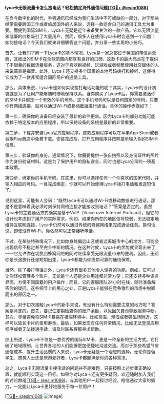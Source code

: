**lyca卡无限流量卡怎么接电话？轻松搞定海外通信问题[[TG💪+ @esim1088](https://t.me/s/esim1088)]**

在当今数字化的时代，手机通讯已经成为我们生活中不可或缺的一部分。对于那些经常需要跨国工作或者旅居国外的人来说，选择一款适合自己的通讯工具尤为重要。而提到国际SIM卡，Lyca卡无疑是近年来备受关注的一款产品。它以无限流量和低廉的价格吸引了大量用户。然而，很多人在使用Lyca卡时会遇到一个问题：如何接电话？今天我们就来详细解答这个问题，并分享一些实用的小技巧。

首先，让我们了解一下Lyca卡的基本情况。Lyca是一家总部位于英国的电信运营商，其推出的SIM卡在全球范围内都享有良好的口碑。这款卡的最大亮点在于提供了不限量的数据流量服务，这对于喜欢刷视频、玩游戏或者频繁使用社交媒体的人来说简直是福音。此外，Lyca卡还支持多个国家的本地号码拨打和接听，这使得它成为了一款非常适合国际用户的通信工具。

那么，具体来说，Lyca卡是如何实现接打电话功能的呢？其实，Lyca卡的设计初衷就是为了让用户能够随时随地保持联系。当你购买了Lyca卡后，你需要激活你的SIM卡并绑定一个有效的手机号码。这个手机号码可以是任何国家的号码，只要你有网络连接，就可以通过Wi-Fi或移动数据进行通话。具体的操作步骤如下：

第一步，确保你的设备已经安装了最新的软件更新。因为Lyca卡的部分功能可能依赖于特定版本的应用程序，所以保持设备的系统是最新的非常重要。

第二步，下载并安装Lyca官方应用程序。这款应用程序可以在苹果App Store或者谷歌Play商店中免费下载。安装完成后，打开应用程序并按照提示输入你的SIM卡信息。

第三步，验证你的身份。通常情况下，你需要提供一张自拍照以及身份证件的照片作为身份验证材料。这是为了保护用户的隐私安全，同时也是Lyca公司的一项基本政策。

第四步，绑定你的手机号码。在这里，你可以选择任何一个你喜欢的国家代码，并输入相应的号码。一旦完成绑定，你就可以开始使用Lyca卡拨打电话和发送短信了。

说到这里，可能有人会问：“既然Lyca卡可以通过Wi-Fi或移动数据进行通话，那是不是意味着我必须时刻保持网络连接才能接收到电话？”答案是否定的。虽然Lyca卡的主要通话方式确实是基于VoIP（Voice over Internet Protocol），但它的设计也考虑到了用户的实际需求。例如，如果你所在的地区信号较弱，无法稳定地维持互联网连接，Lyca卡仍然可以通过传统的蜂窝网络来完成通话任务。换句话说，即使没有Wi-Fi，你依然可以正常接听电话。

不过，在某些特殊情况下，比如你身处偏远山区或者远离城市中心的地方，可能会出现信号不稳定甚至完全中断的情况。在这种时候，Lyca卡的优势就显现出来了——它允许你在切换到蜂窝网络的同时继续享受无限流量带来的便利。因此，无论你是长途旅行还是短期出差，Lyca卡都能为你提供可靠的通信保障。

当然，除了接打电话之外，Lyca卡还有很多其他令人惊喜的功能。例如，它可以让你轻松管理多个账户，无论是个人还是企业用途都非常方便；它还支持多种语言界面，方便不同国籍的用户操作；而且，它的客服团队24小时在线，随时准备解答你的疑问。这些细节上的用心之处，正是Lyca卡能够在竞争激烈的市场中脱颖而出的原因之一。

那么，对于初次接触Lyca卡的新手来说，有没有什么特别需要注意的地方呢？答案是肯定的。首先，要记住定期检查你的账户余额，以免因欠费而导致服务中断。其次，尽量避免将SIM卡暴露在极端环境中，比如高温、潮湿或者强磁场附近，这样可以延长卡片的使用寿命。最后，如果发现有任何异常情况，比如无法登录应用程序或者无法拨通电话，请及时联系客服寻求帮助。

综上所述，Lyca卡不仅是一款优秀的国际SIM卡，更是一种全新的生活方式。它打破了地域限制，让世界各地的人们能够更加便捷地沟通交流。而对于那些希望节省通信成本、提升生活品质的人来说，Lyca卡无疑是一个理想的选择。无论你是留学生、商务人士还是旅游爱好者，Lyca卡都能满足你的各种需求。

总之，Lyca卡无限流量卡接电话的问题并不是难题，只要按照上述步骤正确设置，就能顺利实现这一目标。如果你对Lyca卡还有更多疑问，欢迎随时加入我们的讨论群组[[TG💪+ @esim1088](https://t.me/s/esim1088)]，与其他用户一起探讨经验。相信通过大家的努力，一定能让Lyca卡更好地服务于每一位用户！

[[TG💪+ @esim1088](https://t.me/s/esim1088) ![Image](https://i.postimg.cc/4NQfJmqS/Snipaste-2025-05-13-00-14-12.png)]